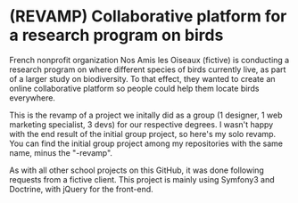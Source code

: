 (REVAMP) Collaborative platform for a research program on birds
===

French nonprofit organization Nos Amis les Oiseaux (fictive) is conducting a research program on where different species of birds currently live, as part of a larger study on biodiversity.
To that effect, they wanted to create an online collaborative platform so people could help them locate birds everywhere.

This is the revamp of a project we initally did as a group (1 designer, 1 web marketing specialist, 3 devs) for our respective degrees. I wasn't happy with the end result of the initial group project, so here's my solo revamp.
You can find the initial group project among my repositories with the same name, minus the "-revamp".

As with all other school projects on this GitHub, it was done following requests from a fictive client.
This project is mainly using Symfony3 and Doctrine, with jQuery for the front-end.